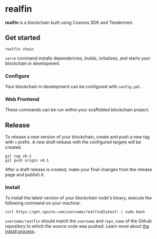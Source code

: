 # realfin
**realfin** is a blockchain built using Cosmos SDK and Tendermint.

## Get started

```
realfin chain
```

`serve` command installs dependencies, builds, initializes, and starts your blockchain in development.

### Configure

Your blockchain in development can be configured with `config.yml`.

### Web Frontend
These commands can be run within your scaffolded blockchain project. 

## Release
To release a new version of your blockchain, create and push a new tag with `v` prefix. A new draft release with the configured targets will be created.

```
git tag v0.1
git push origin v0.1
```

After a draft release is created, make your final changes from the release page and publish it.

### Install
To install the latest version of your blockchain node's binary, execute the following command on your machine:

```
curl https://get.ignite.com/username/realfin@latest! | sudo bash
```
`username/realfin` should match the `username` and `repo_name` of the Github repository to which the source code was pushed. Learn more about [the install process](https://github.com/allinbits/starport-installer).
